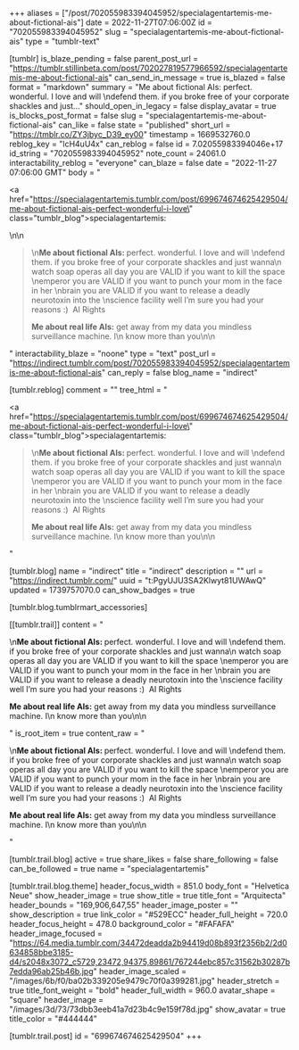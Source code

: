 +++
aliases = ["/post/702055983394045952/specialagentartemis-me-about-fictional-ais"]
date = 2022-11-27T07:06:00Z
id = "702055983394045952"
slug = "specialagentartemis-me-about-fictional-ais"
type = "tumblr-text"

[tumblr]
is_blaze_pending = false
parent_post_url = "https://tumblr.stillinbeta.com/post/702027819577966592/specialagentartemis-me-about-fictional-ais"
can_send_in_message = true
is_blazed = false
format = "markdown"
summary = "Me about fictional AIs: perfect. wonderful. I love and will \ndefend them. if you broke free of your corporate shackles and just..."
should_open_in_legacy = false
display_avatar = true
is_blocks_post_format = false
slug = "specialagentartemis-me-about-fictional-ais"
can_like = false
state = "published"
short_url = "https://tmblr.co/ZY3jbyc_D39_ey00"
timestamp = 1669532760.0
reblog_key = "lcH4uU4x"
can_reblog = false
id = 7.02055983394046e+17
id_string = "702055983394045952"
note_count = 24061.0
interactability_reblog = "everyone"
can_blaze = false
date = "2022-11-27 07:06:00 GMT"
body = "<p><a href=\"https://specialagentartemis.tumblr.com/post/699674674625429504/me-about-fictional-ais-perfect-wonderful-i-love\" class=\"tumblr_blog\">specialagentartemis</a>:</p>\n\n<blockquote><p>\n<b>Me about fictional AIs: </b>perfect. wonderful. I love and will \ndefend them. if you broke free of your corporate shackles and just wanna\n watch soap operas all day you are VALID if you want to kill the space \nemperor you are VALID if you want to punch your mom in the face in her \nbrain you are VALID if you want to release a deadly neurotoxin into the \nscience facility well I’m sure you had your reasons :)  AI Rights <br/></p><p><b>Me about real life AIs:</b> get away from my data you mindless surveillance machine. I\n know more than you\n\n<br/></p></blockquote>"
interactability_blaze = "noone"
type = "text"
post_url = "https://indirect.tumblr.com/post/702055983394045952/specialagentartemis-me-about-fictional-ais"
can_reply = false
blog_name = "indirect"

[tumblr.reblog]
comment = ""
tree_html = "<p><a href=\"https://specialagentartemis.tumblr.com/post/699674674625429504/me-about-fictional-ais-perfect-wonderful-i-love\" class=\"tumblr_blog\">specialagentartemis</a>:</p><blockquote><p>\n<b>Me about fictional AIs: </b>perfect. wonderful. I love and will \ndefend them. if you broke free of your corporate shackles and just wanna\n watch soap operas all day you are VALID if you want to kill the space \nemperor you are VALID if you want to punch your mom in the face in her \nbrain you are VALID if you want to release a deadly neurotoxin into the \nscience facility well I’m sure you had your reasons :)  AI Rights <br></p><p><b>Me about real life AIs:</b> get away from my data you mindless surveillance machine. I\n know more than you\n\n<br></p></blockquote>"

[tumblr.blog]
name = "indirect"
title = "indirect"
description = ""
url = "https://indirect.tumblr.com/"
uuid = "t:PgyUJU3SA2Klwyt81UWAwQ"
updated = 1739757070.0
can_show_badges = true

[tumblr.blog.tumblrmart_accessories]

[[tumblr.trail]]
content = "<p>\n<b>Me about fictional AIs: </b>perfect. wonderful. I love and will \ndefend them. if you broke free of your corporate shackles and just wanna\n watch soap operas all day you are VALID if you want to kill the space \nemperor you are VALID if you want to punch your mom in the face in her \nbrain you are VALID if you want to release a deadly neurotoxin into the \nscience facility well I&rsquo;m sure you had your reasons :) &nbsp;AI Rights <br /></p><p><b>Me about real life AIs:</b> get away from my data you mindless surveillance machine. I\n know more than you\n\n<br /></p>"
is_root_item = true
content_raw = "<p>\n<b>Me about fictional AIs: </b>perfect. wonderful. I love and will \ndefend them. if you broke free of your corporate shackles and just wanna\n watch soap operas all day you are VALID if you want to kill the space \nemperor you are VALID if you want to punch your mom in the face in her \nbrain you are VALID if you want to release a deadly neurotoxin into the \nscience facility well I’m sure you had your reasons :)  AI Rights <br></p><p><b>Me about real life AIs:</b> get away from my data you mindless surveillance machine. I\n know more than you\n\n<br></p>"

[tumblr.trail.blog]
active = true
share_likes = false
share_following = false
can_be_followed = true
name = "specialagentartemis"

[tumblr.trail.blog.theme]
header_focus_width = 851.0
body_font = "Helvetica Neue"
show_header_image = true
show_title = true
title_font = "Arquitecta"
header_bounds = "169,906,647,55"
header_image_poster = ""
show_description = true
link_color = "#529ECC"
header_full_height = 720.0
header_focus_height = 478.0
background_color = "#FAFAFA"
header_image_focused = "https://64.media.tumblr.com/34472deadda2b94419d08b893f2356b2/2d0634858bbe3185-d4/s2048x3072_c5729,23472,94375,89861/767244ebc857c31562b30287b7edda96ab25b46b.jpg"
header_image_scaled = "/images/6b/f0/ba02b339205e9479c70f0a399281.jpg"
header_stretch = true
title_font_weight = "bold"
header_full_width = 960.0
avatar_shape = "square"
header_image = "/images/3d/73/73dbb3eeb41a7d23b4c9e159f78d.jpg"
show_avatar = true
title_color = "#444444"

[tumblr.trail.post]
id = "699674674625429504"
+++
